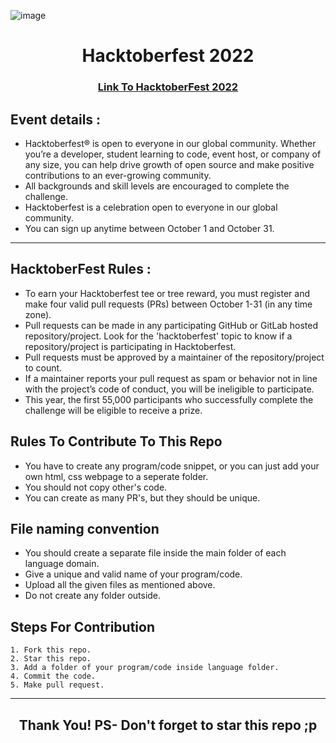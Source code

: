 ![image](https://camo.githubusercontent.com/5a8d352f17e028b08d7afe24eeb3293740bf399826ee1e3726dbae93d685c2b7/68747470733a2f2f6861636b746f626572666573742e6469676974616c6f6365616e2e636f6d2f5f6e7578742f696d672f6c6f676f2d6861636b746f626572666573742d66756c6c2e663432653362312e737667)

<h1 align="center"> Hacktoberfest 2022 </h1>

<h3 align="center">
    <a href="https://hacktoberfest.digitalocean.com/">
        Link To HacktoberFest 2022
    </a>
</h3>

## Event details :

- Hacktoberfest® is open to everyone in our global community. Whether you’re a developer, student learning to code, event host, or company of any size, you can help drive growth of open source and make positive contributions to an ever-growing community. 
- All backgrounds and skill levels are encouraged to complete the challenge.
- Hacktoberfest is a celebration open to everyone in our global community.
- You can sign up anytime between October 1 and October 31.

---

## HacktoberFest Rules :

- To earn your Hacktoberfest tee or tree reward, you must register and make four valid pull requests (PRs) between October 1-31 (in any time zone). 
- Pull requests can be made in any participating GitHub or GitLab hosted repository/project. Look for the 'hacktoberfest' topic to know if a repository/project is participating in Hacktoberfest. 
- Pull requests must be approved by a maintainer of the repository/project to count. 
- If a maintainer reports your pull request as spam or behavior not in line with the project’s code of conduct, you will be ineligible to participate. 
- This year, the first 55,000 participants who successfully complete the challenge will be eligible to receive a prize.


## Rules To Contribute To This Repo

-   You have to create any program/code snippet, or you can just add your own html, css webpage to a seperate folder.
-   You should not copy other's code.
-   You can create as many PR's, but they should be unique.

## File naming convention

 - You should create a separate file inside the main folder of each language domain.
 - Give a unique and valid name of your program/code.
 - Upload all the given files as mentioned above.
 - Do not create any folder outside.
     

## Steps For Contribution

    1. Fork this repo.
    2. Star this repo.
    3. Add a folder of your program/code inside language folder.
    4. Commit the code.
    5. Make pull request.
    
***

<h2 align="center">
    <p>
        Thank You! 
        PS- Don't forget to star this repo ;p
    </p>
</h2>


    
